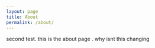 ```yaml
---
layout: page
title: About
permalink: /about/
---
```


second test. this is the about page  . why isnt this changing

